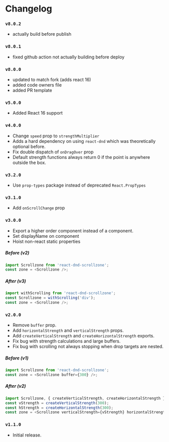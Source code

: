 # Changelog
### `v8.0.2`
* actually build before publish

### `v8.0.1`
* fixed github action not actually building before deploy

### `v8.0.0`
* updated to match fork (adds react 16)
* added code owners file
* added PR template

### `v5.0.0`
* Added React 16 support

### `v4.0.0`
* Change `speed` prop to `strengthMultiplier`
* Adds a hard dependency on using `react-dnd` which was theoretically
  optional before.
* Fix double dispatch of `onDragOver` prop
* Default strength functions always return 0 if the point is anywhere
  outside the box.

### `v3.2.0`
* Use `prop-types` package instead of deprecated `React.PropTypes`

### `v3.1.0`
* Add `onScrollChange` prop

### `v3.0.0`
* Export a higher order component instead of a component.
* Set displayName on component
* Hoist non-react static properties

##### Before (v2)
```js
import Scrollzone from 'react-dnd-scrollzone';
const zone = <Scrollzone />;
```

##### After (v3)
```js
import withScrolling from 'react-dnd-scrollzone';
const Scrollzone = withScrolling('div');
const zone = <Scrollzone />;
```

### `v2.0.0`
* Remove `buffer` prop.
* Add `horizontalStrength` and `verticalStrength` props.
* Add `createVerticalStrength` and `createHorizontalStrength` exports.
* Fix bug with strength calculations and large buffers.
* Fix bug with scrolling not always stopping when drop targets are nested.

##### Before (v1)
```js
import Scrollzone from 'react-dnd-scrollzone';
const zone = <Scrollzone buffer={300} />;
```

##### After (v2)
```js
import Scrollzone, { createVerticalStrength, createHorizontalStrength } from 'react-dnd-scrollzone';
const vStrength = createVerticalStrength(300);
const hStrength = createHorizontalStrength(300);
const zone = <Scrollzone verticalStrength={vStrength} horizontalStrength={hStrength} />;
```

### `v1.1.0`
* Initial release.
